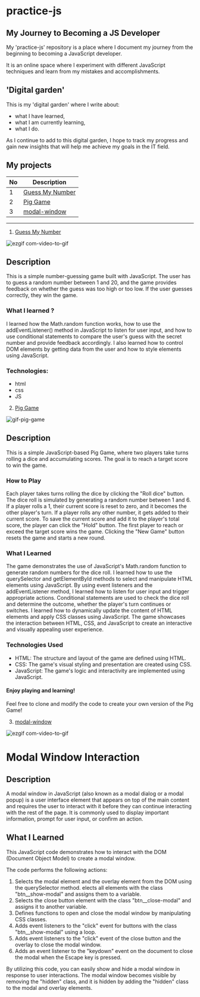# practice-js

## My Journey to Becoming a JS Developer

My 'practice-js' repository is a place where I document my journey from the beginning to becoming a JavaScript developer.

It is an online space where I experiment with different JavaScript techniques and learn from my mistakes and accomplishments.

## 'Digital garden'
This is my 'digital garden' where I write about:

- what I have learned,
- what I am currently learning,
- what I do.

As I continue to add to this digital garden, I hope to track my progress and gain new insights that will help me achieve my goals in the IT field.

## My projects

| No | Description |
| --- | --- |
| 1| [Guess My Number](https://github.com/MarcinSoltysik/practice-js/tree/main/01-guess-my-number) |
| 2| [Pig Game](https://github.com/MarcinSoltysik/practice-js/tree/main/02-pig-game)|
| 3| [modal-window](https://github.com/MarcinSoltysik/practice-js/tree/main/03-modal-window)|




<hr>

1. [Guess My Number](https://github.com/MarcinSoltysik/practice-js/tree/main/01-guess-my-number) 

![ezgif com-video-to-gif](https://user-images.githubusercontent.com/78354700/230904368-2a345623-6f34-49bb-afba-4e40b7c071d7.gif)


## Description

This is a simple number-guessing game built with JavaScript.
The user has to guess a random number between 1 and 20, 
and the game provides feedback on whether the guess was too high or too low. 
If the user guesses correctly, they win the game.

### What I learned ?

I learned how the Math.random function works, how to use the addEventListener() method in JavaScript to listen for user input, and how to use conditional statements to compare the user's guess with the secret number and provide feedback accordingly. 
I also learned how to control DOM elements by getting data from the user and how to style elements using JavaScript.

### Technologies:

- html
- css
- JS




2. [Pig Game](https://github.com/MarcinSoltysik/practice-js/tree/main/02-pig-game)
  
![gif-pig-game](https://github.com/MarcinSoltysik/practice-js/assets/78354700/3848b817-480e-4aa2-8f11-3a415193c0d0)


## Description
This is a simple JavaScript-based Pig Game, where two players take turns rolling a dice and accumulating scores. The goal is to reach a target score to win the game.

### How to Play

Each player takes turns rolling the dice by clicking the "Roll dice" button.
The dice roll is simulated by generating a random number between 1 and 6.
If a player rolls a 1, their current score is reset to zero, and it becomes the other player's turn.
If a player rolls any other number, it gets added to their current score.
To save the current score and add it to the player's total score, the player can click the "Hold" button.
The first player to reach or exceed the target score wins the game.
Clicking the "New Game" button resets the game and starts a new round.



### What I Learned

The game demonstrates the use of JavaScript's Math.random function to generate random numbers for the dice roll.
I learned how to use the querySelector and getElementById methods to select and manipulate HTML elements using JavaScript.
By using event listeners and the addEventListener method, I learned how to listen for user input and trigger appropriate actions.
Conditional statements are used to check the dice roll and determine the outcome, whether the player's turn continues or switches.
I learned how to dynamically update the content of HTML elements and apply CSS classes using JavaScript.
The game showcases the interaction between HTML, CSS, and JavaScript to create an interactive and visually appealing user experience.


### Technologies Used

- HTML: The structure and layout of the game are defined using HTML.
- CSS: The game's visual styling and presentation are created using CSS.
- JavaScript: The game's logic and interactivity are implemented using JavaScript.

#### Enjoy playing and learning!
Feel free to clone and modify the code to create your own version of the Pig Game! 



3. [modal-window](https://github.com/MarcinSoltysik/practice-js/tree/main/03-modal-window)

![ezgif com-video-to-gif](https://github.com/MarcinSoltysik/practice-js/assets/78354700/32c92773-ec61-4985-9b9a-c08599056d50)


# Modal Window Interaction

## Description

A modal window in JavaScript (also known as a modal dialog or a modal popup) is a user interface element that appears on top of the main content and requires the user to interact with it before they can continue interacting with the rest of the page. It is commonly used to display important information, prompt for user input, or confirm an action.

## What I Learned

This JavaScript code demonstrates how to interact with the DOM (Document Object Model) to create a modal window. 

The code performs the following actions:

1. Selects the modal element and the overlay element from the DOM using the querySelector method.
elects all elements with the class "btn__show-modal" and assigns them to a variable.
2. Selects the close button element with the class "btn__close-modal" and assigns it to another variable.
3. Defines functions to open and close the modal window by manipulating CSS classes.
4. Adds event listeners to the "click" event for buttons with the class "btn__show-modal" using a loop.
5. Adds event listeners to the "click" event of the close button and the overlay to close the modal window.
6. Adds an event listener to the "keydown" event on the document to close the modal when the Escape key is pressed.


By utilizing this code, you can easily show and hide a modal window in response to user interactions. 
The modal window becomes visible by removing the "hidden" class, and it is hidden by adding the "hidden" class to the modal and overlay elements.

